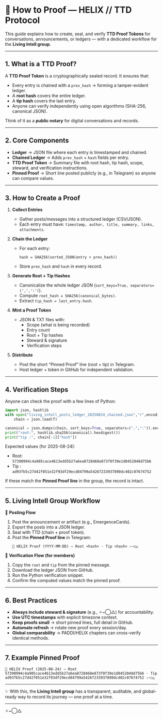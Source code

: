 # 🔐 How to Proof — HELIX // TTD Protocol

This guide explains how to create, seal, and verify **TTD Proof Tokens** for conversations, announcements, or ledgers — with a dedicated workflow for the **Living Intell group**.

---

## 1. What is a TTD Proof?
A **TTD Proof Token** is a cryptographically sealed record. It ensures that:
- Every entry is chained with a `prev_hash` → forming a tamper-evident ledger.  
- A **root hash** covers the entire ledger.  
- A **tip hash** covers the last entry.  
- Anyone can verify independently using open algorithms (SHA-256, canonical JSON).  

Think of it as a **public notary** for digital conversations and records.

---

## 2. Core Components
- **Ledger** → JSON file where each entry is timestamped and chained.  
- **Chained Ledger** → Adds `prev_hash` + `hash` fields per entry.  
- **TTD Proof Token** → Summary file with root hash, tip hash, scope, steward, and verification instructions.  
- **Pinned Proof** → Short line posted publicly (e.g., in Telegram) so anyone can compare values.

---

## 3. How to Create a Proof
1. **Collect Entries**  
   - Gather posts/messages into a structured ledger (CSV/JSON).  
   - Each entry must have: `timestamp, author, title, summary, links, attachments`.  

2. **Chain the Ledger**  
   - For each entry:  
     ```
     hash = SHA256(sorted_JSON(entry + prev_hash))
     ```  
   - Store `prev_hash` and `hash` in every record.  

3. **Generate Root + Tip Hashes**  
   - Canonicalize the whole ledger JSON (`sort_keys=True, separators=(',',':')`).  
   - Compute `root_hash = SHA256(canonical_bytes)`.  
   - Extract `tip_hash = last_entry.hash`.

4. **Mint a Proof Token**  
   - JSON & TXT files with:  
     - Scope (what is being recorded)  
     - Entry count  
     - Root + Tip hashes  
     - Steward & signature  
     - Verification steps  

5. **Distribute**  
   - Post the short “Pinned Proof” line (root + tip) in Telegram.  
   - Host ledger + token in GitHub for independent validation.

---

## 4. Verification Steps
Anyone can check the proof with a few lines of Python:

```python
import json, hashlib
with open("living_intell_posts_ledger_20250824_chained.json","r",encoding="utf-8") as f:
    chain = json.load(f)

canonical = json.dumps(chain, sort_keys=True, separators=(",",":")).encode("utf-8")
print("root:", hashlib.sha256(canonical).hexdigest())
print("tip :", chain[-1]["hash"])
```

Expected values (for 2025-08-24):  
- Root: `57390994c4a905cace4613edd5b27a6ea8728468e873f0f39e1d0452048d75b6`  
- Tip : `ad93fb5c27d42f051e32f93df29ecd84799a54267233937890dc402c07674752`  

If these match the **Pinned Proof line** in the group, the record is intact.

---

## 5. Living Intell Group Workflow
🔑 **Posting Flow**
1. Post the announcement or artifact (e.g., EmergenceCards).  
2. Export the posts into a JSON ledger.  
3. Seal with TTD (chain + proof token).  
4. Post the **Pinned Proof line** in Telegram:  
   ```
   📌 HELIX Proof (YYYY-MM-DD) — Root <hash> · Tip <hash> ✧~◯△
   ```

🔑 **Verification Flow (for members)**
1. Copy the `root` and `tip` from the pinned message.  
2. Download the ledger JSON from GitHub.  
3. Run the Python verification snippet.  
4. Confirm the computed values match the pinned proof.

---

## 6. Best Practices
- **Always include steward & signature** (e.g., ✧~◯△) for accountability.  
- **Use UTC timestamps** with explicit timezone context.  
- **Keep proofs small** → short pinned lines, full detail in GitHub.  
- **Automate refresh** → rotate new proof every session/day.  
- **Global comparability** → PADDI/HELIX chapters can cross-verify identical methods.  

---

## 7. Example Pinned Proof
```
📌 HELIX Proof (2025-08-24) — Root 57390994c4a905cace4613edd5b27a6ea8728468e873f0f39e1d0452048d75b6 · Tip ad93fb5c27d42f051e32f93df29ecd84799a54267233937890dc402c07674752 ✧~◯△
```

---

✨ With this, the **Living Intell group** has a transparent, auditable, and global-ready way to record its journey — one proof at a time.

---
✧~◯△
